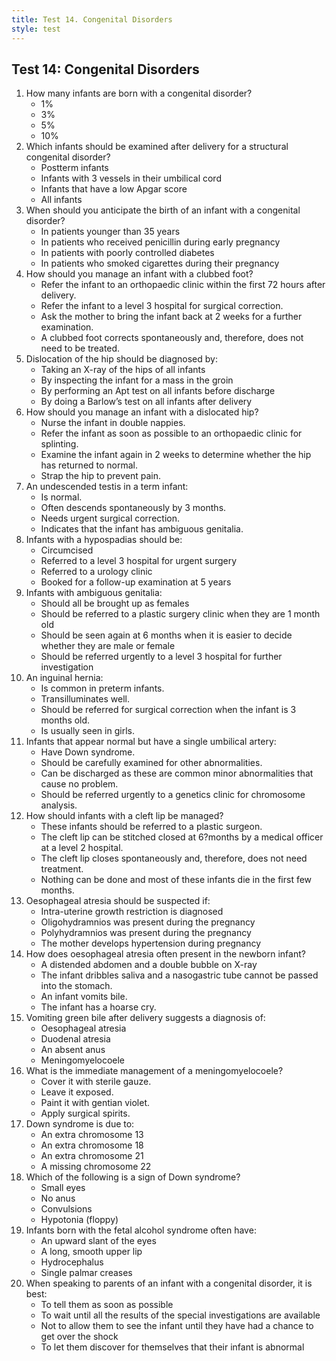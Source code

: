 ```yaml
---
title: Test 14. Congenital Disorders
style: test
---
```


## Test 14: Congenital Disorders

1.	How many infants are born with a congenital disorder?
	-	1%
	+	3%
	-	5%
	-	10%
2.	Which infants should be examined after delivery for a structural congenital disorder?
	-	Postterm infants
	-	Infants with 3 vessels in their umbilical cord
	-	Infants that have a low Apgar score
	+	All infants
3.	When should you anticipate the birth of an infant with a congenital disorder?
	-	In patients younger than 35 years
	-	In patients who received penicillin during early pregnancy
	+	In patients with poorly controlled diabetes
	-	In patients who smoked cigarettes during their pregnancy
4.	How should you manage an infant with a clubbed foot?
	+	Refer the infant to an orthopaedic clinic within the first 72 hours after delivery.
	-	Refer the infant to a level 3 hospital for surgical correction.
	-	Ask the mother to bring the infant back at 2 weeks for a further examination.
	-	A clubbed foot corrects spontaneously and, therefore, does not need to be treated.
5.	Dislocation of the hip should be diagnosed by:
	-	Taking an X-ray of the hips of all infants
	-	By inspecting the infant for a mass in the groin
	-	By performing an Apt test on all infants before discharge
	+	By doing a Barlow’s test on all infants after delivery
6.	How should you manage an infant with a dislocated hip?
	-	Nurse the infant in double nappies.
	+	Refer the infant as soon as possible to an orthopaedic clinic for splinting.
	-	Examine the infant again in 2 weeks to determine whether the hip has returned to normal.
	-	Strap the hip to prevent pain.
7.	An undescended testis in a term infant:
	-	Is normal.
	+	Often descends spontaneously by 3 months.
	-	Needs urgent surgical correction.
	-	Indicates that the infant has ambiguous genitalia.
8.	Infants with a hypospadias should be:
	-	Circumcised
	-	Referred to a level 3 hospital for urgent surgery
	+	Referred to a urology clinic
	-	Booked for a follow-up examination at 5 years
9.	Infants with ambiguous genitalia:
	-	Should all be brought up as females
	-	Should be referred to a plastic surgery clinic when they are 1 month old
	-	Should be seen again at 6 months when it is easier to decide whether they are male or female
	+	Should be referred urgently to a level 3 hospital for further investigation
10.	An inguinal hernia:
	+	Is common in preterm infants.
	-	Transilluminates well.
	-	Should be referred for surgical correction when the infant is 3 months old.
	-	Is usually seen in girls.
11.	Infants that appear normal but have a single umbilical artery:
	-	Have Down syndrome.
	+	Should be carefully examined for other abnormalities.
	-	Can be discharged as these are common minor abnormalities that cause no problem.
	-	Should be referred urgently to a genetics clinic for chromosome analysis.
12.	How should infants with a cleft lip be managed?
	+	These infants should be referred to a plastic surgeon.
	-	The cleft lip can be stitched closed at 6?months by a medical officer at a level 2 hospital.
	-	The cleft lip closes spontaneously and, therefore, does not need treatment.
	-	Nothing can be done and most of these infants die in the first few months.
13.	Oesophageal atresia should be suspected if:
	-	Intra-uterine growth restriction is diagnosed
	-	Oligohydramnios was present during the pregnancy
	+	Polyhydramnios was present during the pregnancy
	-	The mother develops hypertension during pregnancy
14.	How does oesophageal atresia often present in the newborn infant?
	-	A distended abdomen and a double bubble on X-ray
	+	The infant dribbles saliva and a nasogastric tube cannot be passed into the stomach.
	-	An infant vomits bile.
	-	The infant has a hoarse cry.
15.	Vomiting green bile after delivery suggests a diagnosis of:
	-	Oesophageal atresia
	+	Duodenal atresia
	-	An absent anus
	-	Meningomyelocoele
16.	What is the immediate management of a meningomyelocoele?
	+	Cover it with sterile gauze.
	-	Leave it exposed.
	-	Paint it with gentian violet.
	-	Apply surgical spirits.
17.	Down syndrome is due to:
	-	An extra chromosome 13
	-	An extra chromosome 18
	+	An extra chromosome 21
	-	A missing chromosome 22
18.	Which of the following is a sign of Down syndrome?
	-	Small eyes
	-	No anus
	-	Convulsions
	+	Hypotonia (floppy)
19.	Infants born with the fetal alcohol syndrome often have:
	-	An upward slant of the eyes
	+	A long, smooth upper lip
	-	Hydrocephalus
	-	Single palmar creases
20.	When speaking to parents of an infant with a congenital disorder, it is best:
	+	To tell them as soon as possible
	-	To wait until all the results of the special investigations are available
	-	Not to allow them to see the infant until they have had a chance to get over the shock
	-	To let them discover for themselves that their infant is abnormal
